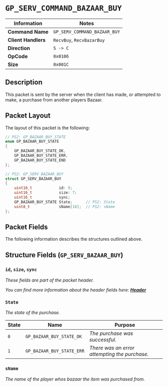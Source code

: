 # `GP_SERV_COMMAND_BAZAAR_BUY`

| Information               | Notes |
|---                        |---    |
| **Command Name**          | `GP_SERV_COMMAND_BAZAAR_BUY` |
| **Client Handlers**       | `RecvBuy`, `RecvBazarBuy` |
| **Direction**             | `S -> C` |
| **OpCode**                | `0x0106` |
| **Size**                  | `0x001C` |

## Description

This packet is sent by the server when the client has made, or attempted to make, a purchase from another players Bazaar.

## Packet Layout

The layout of this packet is the following:

```cpp
// PS2: GP_BAZAAR_BUY_STATE
enum GP_BAZAAR_BUY_STATE
{
    GP_BAZAAR_BUY_STATE_OK,
    GP_BAZAAR_BUY_STATE_ERR,
    GP_BAZAAR_BUY_STATE_END
};

// PS2: GP_SERV_BAZAAR_BUY
struct GP_SERV_BAZAAR_BUY
{
    uint16_t            id: 9;
    uint16_t            size: 7;
    uint16_t            sync;
    GP_BAZAAR_BUY_STATE State;      // PS2: State
    uint8_t             sName[16];  // PS2: sName
};
```

## Packet Fields

The following information describes the structures outlined above.

## Structure Fields (`GP_SERV_BAZAAR_BUY`)

### `id`, `size`, `sync`

_These fields are part of the packet header._

_You can find more information about the header fields here: [**Header**](/world/HEADER.md)_

### `State`

_The state of the purchase._

| State | Name | Purpose |
| --- | --- | ---
| `0` | `GP_BAZAAR_BUY_STATE_OK`    | _The purchase was successful._ |
| `1` | `GP_BAZAAR_BUY_STATE_ERR`   | _There was an error attempting the purchase._ |

### `sName`

_The name of the player whos bazaar the item was purchased from._
